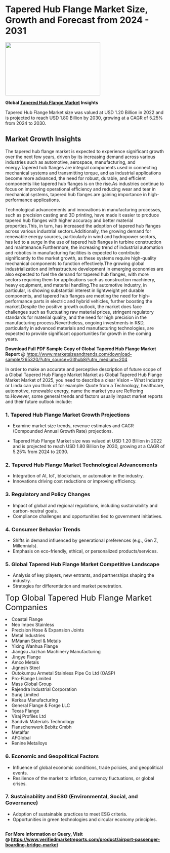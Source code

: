 <H1>Tapered Hub Flange Market Size, Growth and Forecast from 2024 - 2031</H1><img class="aligncenter size-medium wp-image-584254" src="https://thirdeyenews.in/wp-content/uploads/2024/09/Global-Market-Research-300x168.jpeg" alt="" width="300" height="168" /><p><strong>Global&nbsp;<a href="https://www.marketsizeandtrends.com/download-sample/265320/?utm_source=Github8j?utm_medium=204">Tapered Hub Flange Market</a> Insights</strong></p><p>Tapered Hub Flange Market size was valued at USD 1.20 Billion in 2022 and is projected to reach USD 1.80 Billion by 2030, growing at a CAGR of 5.25% from 2024 to 2030.</p><p><h2>Market Growth Insights</h2> <p>The tapered hub flange market is expected to experience significant growth over the next few years, driven by its increasing demand across various industries such as automotive, aerospace, manufacturing, and energy.Tapered hub flanges are integral components used in connecting mechanical systems and transmitting torque, and as industrial applications become more advanced, the need for robust, durable, and efficient components like tapered hub flanges is on the rise.As industries continue to focus on improving operational efficiency and reducing wear and tear in mechanical systems, tapered hub flanges are gaining importance in high-performance applications.</p> <p>Technological advancements and innovations in manufacturing processes, such as precision casting and 3D printing, have made it easier to produce tapered hub flanges with higher accuracy and better material properties.This, in turn, has increased the adoption of tapered hub flanges across various industrial sectors.Additionally, the growing demand for renewable energy sources, particularly in wind and hydropower sectors, has led to a surge in the use of tapered hub flanges in turbine construction and maintenance.Furthermore, the increasing trend of industrial automation and robotics in manufacturing facilities is expected to contribute significantly to the market growth, as these systems require high-quality mechanical components to function effectively.The growing global industrialization and infrastructure development in emerging economies are also expected to fuel the demand for tapered hub flanges, with more sectors requiring them for applications such as construction machinery, heavy equipment, and material handling.The automotive industry, in particular, is showing substantial interest in lightweight yet durable components, and tapered hub flanges are meeting the need for high-performance parts in electric and hybrid vehicles, further boosting the market.Despite the positive growth outlook, the market does face challenges such as fluctuating raw material prices, stringent regulatory standards for material quality, and the need for high precision in the manufacturing process.Nevertheless, ongoing investments in R&D, particularly in advanced materials and manufacturing technologies, are expected to provide significant opportunities for growth in the coming years.</p> <p><span class=""><strong>Download Full PDF Sample Copy of Global Tapered Hub Flange Market Report</strong> @ <a href="https://www.marketsizeandtrends.com/download-sample/265320/?utm_source=Github8j?utm_medium=204" target="_blank">https://www.marketsizeandtrends.com/download-sample/265320/?utm_source=Github8j?utm_medium=204</a></span></p><p>In order to make an accurate and perceptive description of future scope of a Global&nbsp;Tapered Hub Flange Market Market as Global&nbsp;Tapered Hub Flange Market Market of 2025, you need to describe a clear Vision &ndash; What Industry or Linda can you think of for example: Quote from a Technology, healthcare, automotive, renewable energy, name the market you are Reffering to.However, some general trends and factors usually impact market reports and their future outlook include:</p><h3>1.&nbsp;<strong>Tapered Hub Flange Market Growth Projections</strong></h3><ul><li>Examine market size trends, revenue estimates and CAGR (Compounded Annual Growth Rate) projections.</li><li><p>Tapered Hub Flange Market size was valued at USD 1.20 Billion in 2022 and is projected to reach USD 1.80 Billion by 2030, growing at a CAGR of 5.25% from 2024 to 2030.</p></li></ul><h3>2.&nbsp;<strong>Tapered Hub Flange Market Technological Advancements</strong></h3><ul><li>Integration of AI, IoT, blockchain, or automation in the industry.</li><li>Innovations driving cost reductions or improving efficiency.</li></ul><h3>3.&nbsp;<strong>Regulatory and Policy Changes</strong></h3><ul><li>Impact of global and regional regulations, including sustainability and carbon-neutral goals.</li><li>Compliance challenges and opportunities tied to government initiatives.</li></ul><h3>4.&nbsp;<strong>Consumer Behavior Trends</strong></h3><ul><li>Shifts in demand influenced by generational preferences (e.g., Gen Z, Millennials).</li><li>Emphasis on eco-friendly, ethical, or personalized products/services.</li></ul><h3>5.&nbsp;<strong>Global Tapered Hub Flange Market Competitive Landscape</strong></h3><ul><li>Analysis of key players, new entrants, and partnerships shaping the industry.</li><li>Strategies for differentiation and market penetration.</li></ul><p data-pm-slice="1 1 []"><span style="color: inherit; font-family: inherit; font-size: 25px;">Top Global Tapered Hub Flange Market Companies</span></p><div class="" data-test-id=""><p><li>Coastal Flange</li><li> Neo Impex Stainless</li><li> Precision Hose & Expansion Joints</li><li> Metal Industries</li><li> MManan Steel & Metals</li><li> Yixing Wanhua Flange</li><li> Jiangsu Jiazhan Machinery Manufacturing</li><li> Jingye Flange</li><li> Amco Metals</li><li> Jignesh Steel</li><li> Outokumpu Armetal Stainless Pipe Co Ltd (OASP)</li><li> Pro-Flange Limited</li><li> Mass Global Group</li><li> Rajendra Industrial Corporation</li><li> Suraj Limited</li><li> Kerkau Manufacturing</li><li> General Flange & Forge LLC</li><li> Texas Flange</li><li> Viraj Profiles Ltd</li><li> Sandvik Materials Technology</li><li> Flanschenwerk Bebitz Gmbh</li><li> Metalfar</li><li> AFGlobal</li><li> Renine Metalloys</li></p></div><h3>6.&nbsp;<strong>Economic and Geopolitical Factors</strong></h3><ul><li>Influence of global economic conditions, trade policies, and geopolitical events.</li><li>Resilience of the market to inflation, currency fluctuations, or global crises.</li></ul><h3>7.&nbsp;<strong>Sustainability and ESG (Environmental, Social, and Governance)</strong></h3><ul><li>Adoption of sustainable practices to meet ESG criteria.</li><li>Opportunities in green technologies and circular economy principles.</li></ul><h2><strong style="font-size: 14px;">For More Information or Query, Visit @&nbsp;</strong><a style="background-color: #ffffff; font-size: 14px;" href="https://www.marketsizeandtrends.com/report/tapered-hub-flange-market/" target="_blank">https://www.verifiedmarketreports.com/product/airport-passenger-boarding-bridge-market</a></h2>